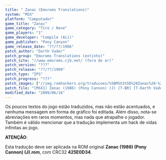 ```yaml
---
title: " Zanac (Emuroms Translations)"
system: "MSX"
platform: "Computador"
game_title: "Zanac"
game_category: "Tiro / Nave"
game_players: "1"
game_developer: "Compile (Aii)"
game_publisher: "Pony Canyon"
game_release_date: "??/??/1986"
patch_author: "Darth Vader"
patch_group: "Emuroms Translations (extinto)"
patch_site: "//www.emuroms.cjb.net/ (fora do ar)"
patch_version: "???"
patch_release: "??/??/1999"
patch_type: "IPS"
patch_progress: "???"
patch_images: ["//img.romhackers.org/traducoes/%5BMSX1%5D%20Zanac%20-%20Emuroms%20Translations%20-%201.png","//img.romhackers.org/traducoes/%5BMSX1%5D%20Zanac%20-%20Emuroms%20Translations%20-%202.png","//img.romhackers.org/traducoes/%5BMSX1%5D%20Zanac%20-%20Emuroms%20Translations%20-%203.png"]
patch_file: "[MSX1] Zanac (1986) (Pony Cannon) (J) [T-BR] [T-Darth Vader G-Emuroms Translations] [A-1999].zip"
modified_date: "2009/06/16"
---
```

Os poucos textos do jogo estão traduzidos, mas não estão acentuados, e nenhuma mensagem em forma de gráfico foi editada. Além disso, nota-se abreviações em raros momentos, mas nada que atrapalhe o jogador. Também é válido mencionar que a tradução implementa um hack de vidas infinitas ao jogo.

<b>ATENÇÃO</b>:

Esta tradução deve ser aplicada na ROM original <b>Zanac (1986) (Pony Cannon) (J).rom</b>, com CRC32 <b>425E0D34</b>.
